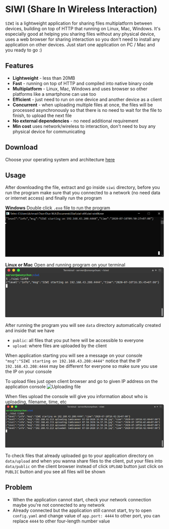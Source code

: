 # SIWI (Share In Wireless Interaction)

`SIWI` is a lightweight application for sharing files multiplatform between devices, building on top of HTTP that running on Linux, Mac, Windows. It's especially good at helping you sharing files without any physical device, uses a web browser for sharing interaction so you don't need to install any application on other devices. Just start one application on PC / Mac and you ready to go :)

## Features
* **Lightweight** - less than 20MB
* **Fast** - running on top of HTTP and compiled into native binary code
* **Multiplatform** - Linux, Mac, Windows and uses browser so other platforms like a smartphone can use too
* **Efficient** - just need to run on one device and another device as a client
* **Concurrent** - when uploading multiple files at once, the files will be processed asynchronously so that there is no need to wait for the file to finish, to upload the next file
* **No external dependencies** - no need additional requirement
* **Min cost** uses network/wireless to interaction, don't need to buy any physical device for communicating

## Download
Choose your operating system and architecture [here](https://github.com/anonychun/siwi/releases)

## Usage
After downloading the file, extract and go inside `siwi` directory, before you run the program make sure that you connected to a network (no need data or internet access) and finally run the program

**Windows**
Double click `.exe` file to run the program
![Running on command prompt](asset/img/running_on_windows.png)

**Linux or Mac**
Open and running program on your terminal
![Running on terminal](asset/img/running_on_linux.png)

After running the program you will see `data` directory automatically created and inside that we have
* `public`: all files that you put here will be accessible to everyone
* `upload`: where files are uploaded by the client

When application starting you will see a message on your console `"msg":"SIWI starting on 192.168.43.208:4444"` notice that the IP `192.168.43.208:4444` may be different for everyone so make sure you use the IP on your console

To upload files just open client browser and go to given IP address on the application console
![Uploading file](asset/img/uploading.gif)

When files upload the console will give you information about who is uploading, filename, time, etc
![Console on information](asset/img/console_information.png)

To check files that already uploaded go to your application directory on `data/upload` and when you wanna share files to the client, put your files into `data/public` on the client browser instead of click `UPLOAD` button just click on `PUBLIC` button and you see all files will be shown

## Problem
* When the application cannot start, check your network connection maybe you're not connected to any network
* Already connected but the application still cannot start, try to open `config.yaml` and change value of `app.port: 4444` to other port, you can replace `4444` to other four-length number value
